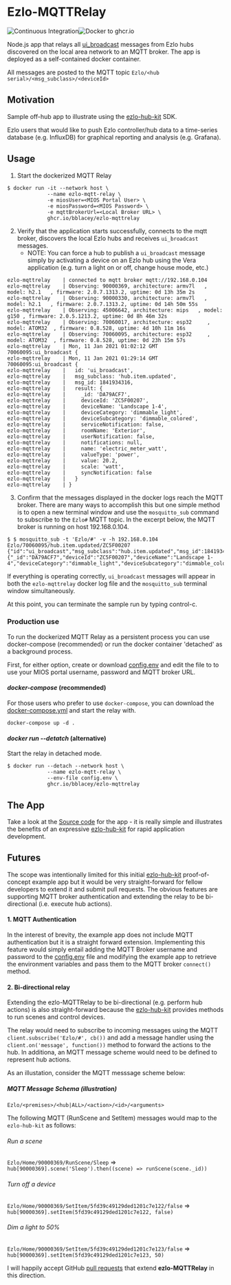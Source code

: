 # Ezlo-MQTTRelay
![Continuous Integration](https://github.com/bblacey/ezlo-mqttrelay/workflows/Continuous%20Integration/badge.svg)![Docker to ghcr.io](https://github.com/bblacey/ezlo-mqttrelay/workflows/Docker%20to%20ghcr.io/badge.svg)

Node.js app that relays all [ui_broadcast](https://api.ezlo.com/hub/broadcasts/index.html) messages from Ezlo hubs discovered on the local area network to an MQTT broker.  The app is deployed as a self-contained docker container.

All messages are posted to the MQTT topic `Ezlo/<hub serial>/<msg_subclass>/<deviceId>`

## Motivation
Sample off-hub app to illustrate using the [ezlo-hub-kit](https://github.com/bblacey/ezlo-hub-kit) SDK.  

Ezlo users that would like to push Ezlo controller/hub data to a time-series database (e.g. InfluxDB) for graphical reporting and analysis (e.g. Grafana).

## Usage
1. Start the dockerized MQTT Relay
```shell
$ docker run -it --network host \
             --name ezlo-mqtt-relay \
             -e miosUser=<MIOS Portal User> \
             -e miosPassword=<MIOS Password> \
             -e mqttBrokerUrl=<Local Broker URL> \
             ghcr.io/bblacey/ezlo-mqttrelay
```
2. Verify that the application starts successfully, connects to the mqtt broker, discovers the local Ezlo hubs and receives `ui_broadcast` messages.  
    * NOTE: You can force a hub to publish a `ui_broadcast` message simply by activating a device on an Ezlo hub using the Vera application (e.g. turn a light on or off, change house mode, etc.)
```shell
ezlo-mqttrelay    | connected to mqtt broker mqtt://192.168.0.104
ezlo-mqttrelay    | Observing: 90000369, architecture: armv7l	, model: h2.1	, firmware: 2.0.7.1313.2, uptime: 0d 13h 35m 2s
ezlo-mqttrelay    | Observing: 90000330, architecture: armv7l	, model: h2.1	, firmware: 2.0.7.1313.2, uptime: 0d 14h 50m 55s
ezlo-mqttrelay    | Observing: 45006642, architecture: mips	  , model: g150	, firmware: 2.0.5.1213.2, uptime: 0d 8h 46m 32s
ezlo-mqttrelay    | Observing: 70060017, architecture: esp32	 , model: ATOM32  , firmware: 0.8.528, uptime: 4d 10h 11m 16s
ezlo-mqttrelay    | Observing: 70060095, architecture: esp32	 , model: ATOM32  , firmware: 0.8.528, uptime: 0d 23h 15m 57s
ezlo-mqttrelay    | Mon, 11 Jan 2021 01:02:12 GMT 70060095:ui_broadcast {
ezlo-mqttrelay    | Mon, 11 Jan 2021 01:29:14 GMT 70060095:ui_broadcast {
ezlo-mqttrelay    |   id: 'ui_broadcast',
ezlo-mqttrelay    |   msg_subclass: 'hub.item.updated',
ezlo-mqttrelay    |   msg_id: 1841934316,
ezlo-mqttrelay    |   result: {
ezlo-mqttrelay    |     _id: 'DA79ACF7',
ezlo-mqttrelay    |     deviceId: 'ZC5F00207',
ezlo-mqttrelay    |     deviceName: 'Landscape 1-4',
ezlo-mqttrelay    |     deviceCategory: 'dimmable_light',
ezlo-mqttrelay    |     deviceSubcategory: 'dimmable_colored',
ezlo-mqttrelay    |     serviceNotification: false,
ezlo-mqttrelay    |     roomName: 'Exterior',
ezlo-mqttrelay    |     userNotification: false,
ezlo-mqttrelay    |     notifications: null,
ezlo-mqttrelay    |     name: 'electric_meter_watt',
ezlo-mqttrelay    |     valueType: 'power',
ezlo-mqttrelay    |     value: 20.2,
ezlo-mqttrelay    |     scale: 'watt',
ezlo-mqttrelay    |     syncNotification: false
ezlo-mqttrelay    |   }
ezlo-mqttrelay    | }
```

3. Confirm that the messages displayed in the docker logs reach the MQTT broker.  There are many ways to accomplish this but one simple method is to open a new terminal window and use the `mosquitto_sub` command to subscribe to the `Ezlo#` MQTT topic.  In the excerpt below, the MQTT broker is running on host 192.168.0.104.
```shell
$ $ mosquitto_sub -t 'Ezlo/#' -v -h 192.168.0.104
Ezlo/70060095/hub.item.updated/ZC5F00207 {"id":"ui_broadcast","msg_subclass":"hub.item.updated","msg_id":1841934316,"result":{"_id":"DA79ACF7","deviceId":"ZC5F00207","deviceName":"Landscape 1-4","deviceCategory":"dimmable_light","deviceSubcategory":"dimmable_colored","serviceNotification":false,"roomName":"Exterior","userNotification":false,"notifications":null,"name":"electric_meter_watt","valueType":"power","value":20.2,"scale":"watt","syncNotification":false}}
```

If everything is operating correctly, `ui_broadcast` messages will appear in both the `ezlo-mqttrelay` docker log file and the `mosquitto_sub` terminal window simultaneously.

At this point, you can terminate the sample run by typing control-c.

### Production use

To run the dockerized MQTT Relay as a persistent process you can use docker-compose (recommended) or run the docker container 'detached' as a background process.

First, for either option, create or download [config.env](https://raw.githubusercontent.com/bblacey/ezlo-mqttrelay/main/config.env) and edit the file to to use your MIOS portal username, password and MQTT broker URL.

#### *docker-compose* (recommended)
For those users who prefer to use `docker-compose`, you can download the [docker-compose.yml](docker-compose.yml) and start the relay with.
```shell
docker-compose up -d .
```
#### *docker run --detatch* (alternative)
Start the relay in detached mode.
```shell
$ docker run --detach --network host \
             --name ezlo-mqtt-relay \
             --env-file config.env \
             ghcr.io/bblacey/ezlo-mqttrelay
```

## The App
Take a look at the [Source code](node-app/index.js) for the app - it is really simple and illustrates the benefits of an expressive [ezlo-hub-kit](https://github.com/bblacey/ezlo-hub-kit) for rapid application development.

## Futures
The scope was intentionally limited for this initial [ezlo-hub-kit](https://github.com/bblacey/ezlo-hub-kit) proof-of-concept example app but it would be very straight-forward for fellow developers to extend it and submit pull requests.  The obvious features are supporting MQTT broker authentication and extending the relay to be bi-directional (i.e. execute hub actions).

#### 1. MQTT Authentication
In the interest of brevity, the example app does not include MQTT authentication but it is a straight forward extension.  Implementing this feature would simply entail adding the MQTT Broker username and password to the [config.env](config.env) file and modifying the example app to retrieve the environment variables and pass them to the MQTT broker `connect()` method.

#### 2. Bi-directional relay
Extending the ezlo-MQTTRelay to be bi-directional (e.g. perform hub actions) is also straight-forward because the [ezlo-hub-kit](https://github.com/bblacey/ezlo-hub-kit) provides methods to run scenes and control devices.

The relay would need to subscribe to incoming messages using the MQTT `client.subscribe('Ezlo/#', cb())` and add a message handler using the `client.on('message', function())` method to forward the actions to the hub.  In additiona, an MQTT message scheme would need to be defined to represent hub actions.  

As an illustation, consider the MQTT messsage scheme below:

##### *MQTT Message Schema (illustration)*  
`Ezlo/<premises>/<hub|ALL>/<action>/<id>/<arguments>`

The following MQTT (RunScene and SetItem) messages would map to the `ezlo-hub-kit` as follows:

###### *Run a scene*
`Ezlo/Home/90000369/RunScene/Sleep` => `hub[90000369].scene('Sleep').then((scene) => runScene(scene._id))`

###### *Turn off a device*
`Ezlo/Home/90000369/SetItem/5fd39c49129ded1201c7e122/false` => `hub[90000369].setItem(5fd39c49129ded1201c7e122, false)`

###### *Dim a light to 50%*
`Ezlo/Home/90000369/SetItem/5fd39c49129ded1201c7e123/false` => `hub[90000369].setItem(5fd39c49129ded1201c7e123, 50)`

I will happily accept GitHub [pull requests](https://docs.github.com/en/free-pro-team@latest/desktop/contributing-and-collaborating-using-github-desktop/creating-an-issue-or-pull-request) that extend **ezlo-MQTTRelay** in this direction.